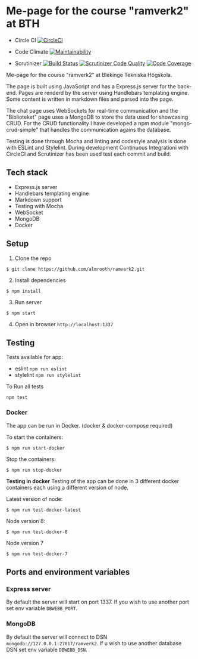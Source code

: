 # Me-page for the course "ramverk2" at BTH

* Circle CI
[![CircleCI](https://circleci.com/gh/almrooth/ramverk2.svg?style=svg)](https://circleci.com/gh/almrooth/ramverk2)

* Code Climate
[![Maintainability](https://api.codeclimate.com/v1/badges/58e3d30409c73d2fc630/maintainability)](https://codeclimate.com/github/almrooth/ramverk2/maintainability)

* Scrutinizer
[![Build Status](https://scrutinizer-ci.com/g/almrooth/ramverk2/badges/build.png?b=master)](https://scrutinizer-ci.com/g/almrooth/ramverk2/build-status/master)
[![Scrutinizer Code Quality](https://scrutinizer-ci.com/g/almrooth/ramverk2/badges/quality-score.png?b=master)](https://scrutinizer-ci.com/g/almrooth/ramverk2/?branch=master)
[![Code Coverage](https://scrutinizer-ci.com/g/almrooth/ramverk2/badges/coverage.png?b=master)](https://scrutinizer-ci.com/g/almrooth/ramverk2/?branch=master)

Me-page for the course "ramverk2" at Blekinge Tekniska Högskola.

The page is built using JavaScript and has a Express.js server for the back-end. Pages are renderd by the server using Handlebars templating engine. Some content is written in markdown files and parsed into the page.

The chat page uses WebSockets for real-time communication and the "Biblioteket" page uses a MongoDB to store the data used for showcasing CRUD. For the CRUD functionality I have developed a npm module "mongo-crud-simple" that handles the communication agains the database.

Testing is done through Mocha and linting and codestyle analysis is done with ESLint and Stylelint. During development Continuous Integrationi with CircleCI and Scrutinizer has been used test each commit and build.

## Tech stack
* Express.js server
* Handlebars templating engine
* Markdown support
* Testing with Mocha
* WebSocket
* MongoDB
* Docker

## Setup
1. Clone the repo
```
$ git clone https://github.com/almrooth/ramverk2.git
```
2. Install dependencies
```
$ npm install
```
3. Run server
```
$ npm start
```
4. Open in browser `http://localhost:1337`

## Testing
Tests available for app:
* eslint `npm run eslint`
* stylelint `npm run stylelint`

To Run all tests
```
npm test
```

### Docker
The app can be run in Docker. (docker & docker-compose required)

To start the containers:
```
$ npm run start-docker
```
Stop the containers:
```
$ npm run stop-docker
```

**Testing in docker**
Testing of the app can be done in 3 different docker containers each using a different version of node.

Latest version of node:
```
$ npm run test-docker-latest
```

Node version 8:
```
$ npm run test-docker-8
```

Node version 7
```
$ npm run test-docker-7
```

## Ports and environment variables

### Express server
By default the server will start on port 1337. If you wish to use another port set env variable `DBWEBB_PORT`.

### MongoDB
By default the server will connect to DSN `mongodb://127.0.0.1:27017/ramverk2`. If u wish to use another database DSN set env variable `DBWEBB_DSN`.
